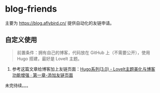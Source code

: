 # blog-friends

主要为 https://blog.aflybird.cn/ 提供自动化的友链申请。

## 自定义使用

> 前置条件：拥有自己的博客，代码放在 GitHub 上（不需要公开），使用 Hugo 搭建，最好是 LoveIt 主题。

1. 参考这篇文章给博客加上友链页面：[Hugo系列(3.0) - LoveIt主题美化与博客功能增强 · 第一章-添加友链页面](https://lewky.cn/posts/hugo-3.html/#%E6%B7%BB%E5%8A%A0%E5%8F%8B%E9%93%BE%E9%A1%B5%E9%9D%A2)

未完待续。。。
